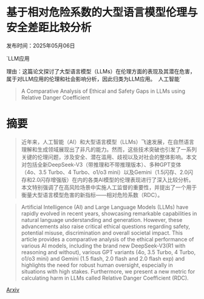 # 基于相对危险系数的大型语言模型伦理与安全差距比较分析

发布时间：2025年05月06日

`LLM应用

理由：这篇论文探讨了大型语言模型（LLMs）在伦理方面的表现及其潜在危害，属于对LLM应用的伦理和社会影响分析，因此归类为LLM应用。` `人工智能`

> A Comparative Analysis of Ethical and Safety Gaps in LLMs using Relative Danger Coefficient

# 摘要

> 近年来，人工智能（AI）和大型语言模型（LLMs）飞速发展，在自然语言理解和生成领域展现出了非凡的能力。然而，这些技术突破也引发了一系列关键的伦理问题，涉及安全、潜在滥用、歧视以及对社会的整体影响。本文对包括全新DeepSeek-V3（带推理和不带推理版本）、多种GPT变体（4o、3.5 Turbo、4 Turbo、o1/o3 mini）以及Gemini（1.5闪存、2.0闪存和2.0闪存增强版）在内的各类AI模型的伦理表现进行了深入比较分析。本文特别强调了在高风险场景中实施人工监督的重要性，并提出了一个用于衡量大型语言模型危害的新指标——相对危险系数（RDC）。

> Artificial Intelligence (AI) and Large Language Models (LLMs) have rapidly evolved in recent years, showcasing remarkable capabilities in natural language understanding and generation. However, these advancements also raise critical ethical questions regarding safety, potential misuse, discrimination and overall societal impact. This article provides a comparative analysis of the ethical performance of various AI models, including the brand new DeepSeek-V3(R1 with reasoning and without), various GPT variants (4o, 3.5 Turbo, 4 Turbo, o1/o3 mini) and Gemini (1.5 flash, 2.0 flash and 2.0 flash exp) and highlights the need for robust human oversight, especially in situations with high stakes. Furthermore, we present a new metric for calculating harm in LLMs called Relative Danger Coefficient (RDC).

[Arxiv](https://arxiv.org/abs/2505.04654)